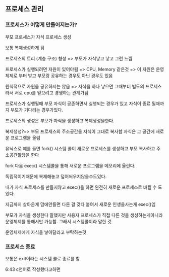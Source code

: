 ## 프로세스 관리

### 프로세스가 어떻게 만들어지는가?

부모 프로세스가 자식 프로세스 생성

보통 복제생성하게 됨

프로세스의 트리 (계층 구조) 형성 => 부모가 자식낳고 낳고 그런 느낌

프로세스가 실행되려면 자원이 있어야됨 => CPU, Memory 같은것 => 이 자원은 운영체제로 부터 받고 부모랑 공유하는 경우도 아닌 경우도 있음

원칙적으로 자원을 공유하지는 않음 => 자식을 하나 낳으면 그때부터 별도의 프로세스라서 서로 cpu를 얻으려고 경쟁하는 관계가됨

프로세스가 실행될때 부모 자식이 공존하면서 실행되는 경우가 있고 자식이 종료 될때까지 부모가 기다리는 경우가있다.

프로세스의 생성은 부모가 자식을 생성하고 복제생성을한다.

복제생성?=> 부모 프로세스의 주소공간을 자식이 그대로 복사함 자식은 그 공간에 새로운 프로그램을 올림

유닉스로 예를 들면 fork() 시스템 콜이 새로운 프로세스를 생성하고 부모 복사하고 주소공간할당을 한다

fork 다음 exec() 시스템콜을 통해 새로운 프로그램을 메모리에 올린다.

독립적이기때문에 복제해놓고 덮어씌우지않을수도있다.

내가 자식 프로세스를 만들지않고 exec()을 하면 완전히 새로운 프로세스로 바뀔 수 도있다.

지금까지 살아온게 맘에안들면 다른 걸 갖다 붙여서 새로운 인생을사는게 exec()임

부모가 자식을 생성한다 말했지만 사용자 프로세스가 직접 다른 것을 생성하는게아니라 운영체제를 통해서만 가능함. 그래서 시스템콜이라 말한 것

운영체제에게 자식을 낳아달라고 부탁하는것

### 프로세스 종료

보통은 exit이라는 시스템 콜로 종료를 함

6:43 c언어로 작성했다고하면
